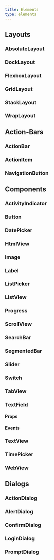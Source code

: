 ```yaml
---
title: Elements
type: elements
---
```


## Layouts
### AbsoluteLayout
### DockLayout
### FlexboxLayout
### GridLayout
### StackLayout
### WrapLayout

## Action-Bars
### ActionBar
### ActionItem
### NavigationButton

## Components
### ActivityIndicator
### Button
### DatePicker
### HtmlView
### Image
### Label
### ListPicker
### ListView
### Progress
### ScrollView
### SearchBar
### SegmentedBar
### Slider
### Switch
### TabView

### TextField
#### Props
#### Events

### TextView
### TimePicker
### WebView

## Dialogs
### ActionDialog
### AlertDialog
### ConfirmDialog
### LoginDialog
### PromptDialog
